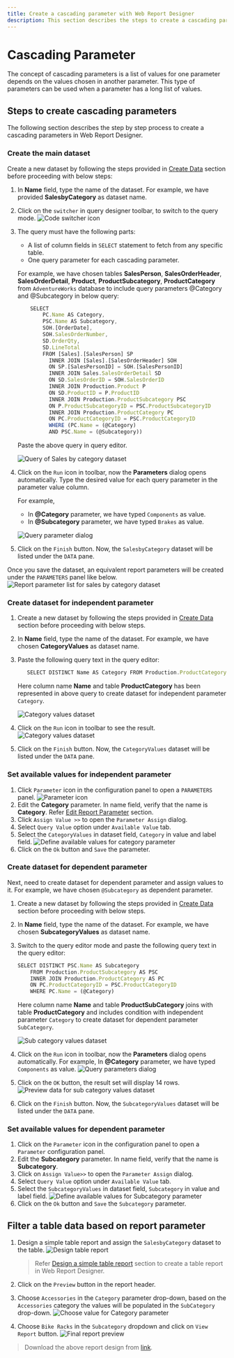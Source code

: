 ```yaml
---
title: Create a cascading parameter with Web Report Designer
description: This section describes the steps to create a cascading parameter to handle long list of values in report data on report preview action.
---
```


# Cascading Parameter

The concept of cascading parameters is a list of values for one parameter depends on the values chosen in another parameter. This type of parameters can be used when a parameter has a long list of values.

## Steps to create cascading parameters

The following section describes the step by step process to create a cascading parameters in Web Report Designer.

### Create the main dataset

Create a new dataset by following the steps provided in [Create Data](./../../manage-data/dataset/create-an-embedded-dataset/#design-query-data) section before proceeding with below steps:
1. In **Name** field, type the name of the dataset. For example, we have provided **SalesbyCategory** as dataset name.
2. Click on the `switcher` in query designer toolbar, to switch to the query mode.
![Code switcher icon](/static/assets/on-premise/images/report-designer/report-parameters/create-cascading-parameter/code-switcher-icon.png)
3. The query must have the following parts:
    * A list of column fields in `SELECT` statement to fetch from any specific table.
    * One query parameter for each cascading parameter.

    For example, we have chosen tables **SalesPerson**, **SalesOrderHeader**, **SalesOrderDetail**, **Product**, **ProductSubcategory**, **ProductCategory** from `AdventureWorks` database to include query parameters @Category and @Subcategory in below query:

    ```js
        SELECT
            PC.Name AS Category,
            PSC.Name AS Subcategory,
            SOH.[OrderDate],
            SOH.SalesOrderNumber,
            SD.OrderQty,
            SD.LineTotal
            FROM [Sales].[SalesPerson] SP
              INNER JOIN [Sales].[SalesOrderHeader] SOH
              ON SP.[SalesPersonID] = SOH.[SalesPersonID]
              INNER JOIN Sales.SalesOrderDetail SD
              ON SD.SalesOrderID = SOH.SalesOrderID
              INNER JOIN Production.Product P
              ON SD.ProductID = P.ProductID
              INNER JOIN Production.ProductSubcategory PSC
              ON P.ProductSubcategoryID = PSC.ProductSubcategoryID
              INNER JOIN Production.ProductCategory PC
              ON PC.ProductCategoryID = PSC.ProductCategoryID
              WHERE (PC.Name = (@Category)
              AND PSC.Name = (@Subcategory))
    ```

    Paste the above query in query editor.

    ![Query of Sales by category dataset](/static/assets/on-premise/images/report-designer/report-parameters/create-cascading-parameter/sales-by-category-dataset-query.png)

4. Click on the `Run` icon in toolbar, now the **Parameters** dialog opens automatically. Type the desired value for each query parameter in the parameter value column.

   For example,

   * In **@Category** parameter, we have typed `Components` as value.
   * In **@Subcategory** parameter, we have typed `Brakes` as value.

   ![Query parameter dialog](/static/assets/on-premise/images/report-designer/report-parameters/create-cascading-parameter/sales-by-category-parameters-dialog.png '#width=400px')
5. Click on the `Finish` button. Now, the `SalesbyCategory` dataset will be listed under the `DATA` pane.

Once you save the dataset, an equivalent report parameters will be created under the `PARAMETERS` panel like below.
![Report parameter list for sales by category dataset](/static/assets/on-premise/images/report-designer/report-parameters/create-cascading-parameter/sales-by-category-parameter-list.png '#width=350px')

### Create dataset for independent parameter

1. Create a new dataset by following the steps provided in [Create Data](./../../manage-data/dataset/create-an-embedded-dataset/#design-query-data) section before proceeding with below steps.
2. In **Name** field, type the name of the dataset. For example, we have chosen **CategoryValues** as dataset name.
3. Paste the following query text in the query editor:

   ```js
      SELECT DISTINCT Name AS Category FROM Production.ProductCategory
   ```

   Here column name **Name** and table **ProductCategory** has been represented in above query to create dataset for independent parameter `Category`.

    ![Category values dataset](/static/assets/on-premise/images/report-designer/report-parameters/create-cascading-parameter/category-values-dataset.png)

4. Click on the `Run` icon in toolbar to see the result.
![Category values dataset](/static/assets/on-premise/images/report-designer/report-parameters/create-cascading-parameter/category-values-dataset-preview-data.png)
5. Click on the `Finish` button. Now, the `CategoryValues` dataset will be listed under the `DATA` pane.

### Set available values for independent parameter

1. Click `Parameter` icon in the configuration panel to open a `PARAMETERS` panel.
![Parameter icon](/static/assets/on-premise/images/report-designer/report-parameters/create-cascading-parameter/parameter-icon.png '#width=250px')
2. Edit the **Category** parameter. In name field, verify that the name is **Category**.
    Refer [Edit Report Parameter](./../../report-parameters/edit/) section.
3. Click `Assign Value >>` to open the `Parameter Assign` dialog.
4. Select `Query Value` option under `Available Value` tab.
5. Select the `CategoryValues` in dataset field, `Category` in value and label field.
![Define available values for category parameter](/static/assets/on-premise/images/report-designer/report-parameters/create-cascading-parameter/category-parameter-query-value.png '#width=400px')
6. Click on the `Ok` button and `Save` the parameter.

### Create dataset for dependent parameter

Next, need to create dataset for dependent parameter and assign values to it. For example, we have chosen `@Subcategory` as dependent parameter.

1. Create a new dataset by following the steps provided in [Create Data](./../../manage-data/dataset/create-an-embedded-dataset/#design-query-data) section before proceeding with below steps.
2. In **Name** field, type the name of the dataset. For example, we have chosen **SubcategoryValues** as dataset name.
3. Switch to the query editor mode and paste the following query text in the query editor:

    ```js
    SELECT DISTINCT PSC.Name AS Subcategory
        FROM Production.ProductSubcategory AS PSC
        INNER JOIN Production.ProductCategory AS PC
        ON PC.ProductCategoryID = PSC.ProductCategoryID
        WHERE PC.Name = (@Category)
    ```

   Here column name **Name** and table **ProductSubCategory** joins with table **ProductCategory** and includes condition with independent parameter `Category` to create dataset for dependent parameter `SubCategory`.

    ![Sub category values dataset](/static/assets/on-premise/images/report-designer/report-parameters/create-cascading-parameter/sub-category-values-dataset-query.png)
4. Click on the `Run` icon in toolbar, now the **Parameters** dialog opens automatically. For example, In **@Category** parameter, we have typed `Components` as value.
![Query parameters dialog](/static/assets/on-premise/images/report-designer/report-parameters/create-cascading-parameter/query-parameter-dialog-for-category-parameter.png '#width=400px')
5. Click on the `OK` button, the result set will display 14 rows.
![Preview data for sub category values dataset ](/static/assets/on-premise/images/report-designer/report-parameters/create-cascading-parameter/sub-category-values-preview-data.png)
6. Click on the `Finish` button. Now, the `SubcategoryValues` dataset will be listed under the `DATA` pane.

### Set available values for dependent parameter

1. Click on the `Parameter` icon in the configuration panel to open a `Parameter` configuration panel.
2. Edit the **Subcategory** parameter. In name field, verify that the name is **Subcategory**.
3. Click on `Assign Value>>` to open  the `Parameter Assign` dialog.
4. Select `Query Value` option under `Available Value` tab.
5. Select the `SubcategoryValues` in dataset field, `Subcategory` in value and label field.
     ![Define available values for Subcategory parameter](/static/assets/on-premise/images/report-designer/report-parameters/create-cascading-parameter/subcategory-parameter-query-value.png '#width=400px')
6. Click on the `Ok` button and `Save` the `Subcategory` parameter.

## Filter a table data based on report parameter

1. Design a simple table report and assign the `SalesbyCategory` dataset to the table.
![Design table report](/static/assets/on-premise/images/report-designer/report-parameters/create-cascading-parameter/simple-table-report-design.png)

   > Refer [Design a simple table report](./../../design-rdl-report-in-web-report-designer/#add-table-report-item) section to create a table report in Web Report Designer.
2. Click on the `Preview` button in the report header.
3. Choose `Accessories` in the `Category` parameter drop-down, based on the `Accessories` category the values will be populated in the `SubCategory` drop-down.
![Choose value for Category parameter](/static/assets/on-premise/images/report-designer/report-parameters/create-cascading-parameter/sub-category-parameter-drop-down.png '#width=350px')
4. Choose `Bike Racks` in the `Subcategory` dropdown and click on `View Report` button.
![Final report preview](/static/assets/on-premise/images/report-designer/report-parameters/create-cascading-parameter/report-preview-final-view.png '#width=450px')

> Download the above report design from [link](https://github.com/boldreports/resources/tree/master/docs/report-designer/report-parameters/create-cascading-parameter.rdl).